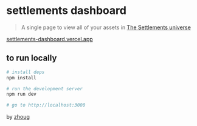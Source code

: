 # settlements dashboard

> A single page to view all of your assets in [The Settlements universe](https://thesettlements.world)

[settlements-dashboard.vercel.app](https://settlements-dashboard.vercel.app)

## to run locally

```bash
# install deps
npm install

# run the development server
npm run dev

# go to http://localhost:3000
```

by [zhoug](https://twitter.com/zhoug0x)
